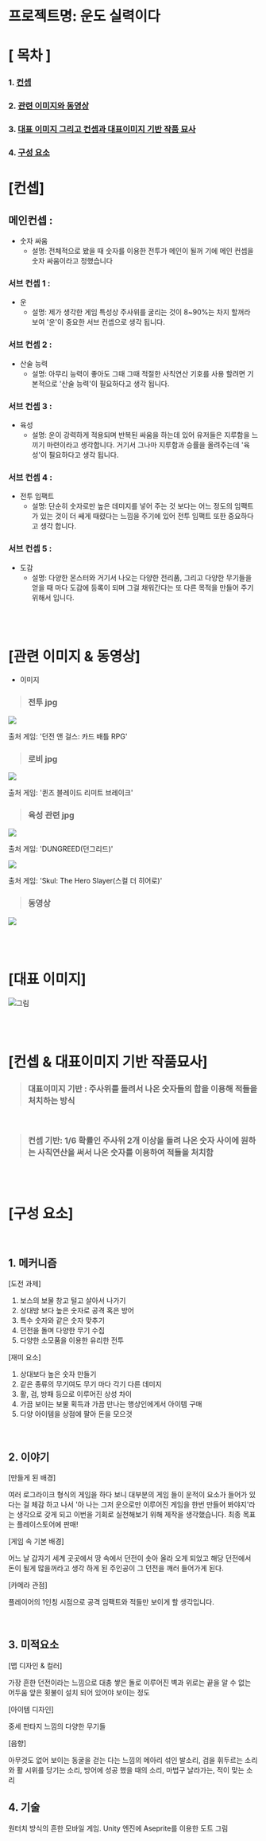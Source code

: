 # 프로젝트명: 운도 실력이다

# [ 목차 ]
### 1. [컨셉](#컨셉)
### 2. [관련 이미지와 동영상](#관련-이미지---동영상)
### 3. [대표 이미지 그리고 컨셉과 대표이미지 기반 작품 묘사](#대표-)
### 4. [구성 요소](#Component)

# [컨셉]

## 메인컨셉 :

- 숫자 싸움
  - 설명: 전체적으로 봤을 때 숫자를 이용한 전투가 메인이 될꺼 기에 메인 컨셉을 숫자 싸움이라고 정했습니다

### 서브 컨셉 1 :

- 운
  - 설명: 제가 생각한 게임 특성상 주사위를 굴리는 것이 8~90%는 차지 할꺼라 보여 '운'이 중요한 서브 컨셉으로 생각 됩니다.

### 서브 컨셉 2 :

- 산술 능력
  - 설명: 아무리 능력이 좋아도 그때 그때 적절한 사칙연산 기호를 사용 할려면 기본적으로 '산술 능력'이 필요하다고 생각 됩니다.

### 서브 컨셉 3 :

- 육성
  - 설명: 운이 강력하게 적용되며 반복된 싸움을 하는데 있어 유저들은 지루함을 느끼기 마련이라고 생각합니다. 거기서 그나마 지루함과 승률을 올려주는데 '육성'이 필요하다고 생각 됩니다.

### 서브 컨셉 4 :

- 전투 임팩트
  - 설명: 단순히 숫자로만 높은 데미지를 넣어 주는 것 보다는 어느 정도의 임팩트가 있는 것이 더 쌔게 때렸다는 느낌을 주기에 있어 전투 임팩트 또한 중요하다고 생각 합니다.

### 서브 컨셉 5 :

- 도감
  - 설명: 다양한 몬스터와 거기서 나오는 다양한 전리품, 그리고 다양한 무기들을 얻을 때 마다 도감에 등록이 되며 그걸 채워간다는 또 다른 목적을 만들어 주기 위해서 입니다.

<br><br>

# [관련 이미지 & 동영상]

- 이미지  

 >### 전투 jpg
  
  <img src="./img/관련이미지.jpg">

  출처 게임: '던전 앤 걸스: 카드 배틀 RPG'

 >### 로비 jpg

  ![](./img/관련이미지2.jpg)
  
  출처 게임: '퀸즈 블레이드 리미트 브레이크'

 >### 육성 관련 jpg

  ![](./img/관련이미지3-1.jpg)

  출처 게임: 'DUNGREED(던그리드)'

  ![](./img/관련이미지3-2.jpg)

  출처 게임: 'Skul: The Hero Slayer(스컬 더 히어로)'

 >### 동영상

  [![](./img/관련이미지.jpg)](https://youtu.be/QHESxycEyZs)

<br><br>

# [대표 이미지]

![그림](./img/대표이미지.jpg)

<br><br>

# [컨셉 & 대표이미지 기반 작품묘사]

> ### 대표이미지 기반 : 주사위를 돌려서 나온 숫자들의 합을 이용해 적들을 처치하는 방식
&nbsp;
> ### 컨셉 기반: 1/6 확률인 주사위 2개 이상을 돌려 나온 숫자 사이에 원하는 사칙연산을 써서 나온 숫자를 이용하여 적들을 처치함

<br><br>

# [구성 요소]
<br>

## 1. 메커니즘

[도전 과제]

1. 보스의 보물 창고 털고 살아서 나가기
2. 상대방 보다 높은 숫자로 공격 혹은 방어
3. 특수 숫자와 같은 숫자 맞추기
4. 던전을 돌며 다양한 무기 수집
5. 다양한 소모품을 이용한 유리한 전투

[재미 요소]

1. 상대보다 높은 숫자 만들기
2. 같은 종류의 무기여도 무기 마다 각기 다른 데미지
3. 활, 검, 방패 등으로 이루어진 상성 차이
4. 가끔 보이는 보물 획득과 가끔 만나는 행상인에게서 아이템 구매
5. 다양 아이템을 상점에 팔아 돈을 모으것

<br>

## 2. 이야기

[만들게 된 배경]  

여러 로그라이크 형식의 게임을 하다 보니 대부분의 게임 들이 운적이 요소가 들어가 있다는 걸 체감 하고 나서
'아 나는 그저 운으로만 이루어진 게임을 한번 만들어 봐야지'라는 생각으로 갖게 되고 이번을 기회로
실천해보기 위해 제작을 생각했습니다. 최종 목표는 플레이스토어에 판매!

[게임 속 기본 배경]

어느 날 갑자기 세계 곳곳에서 땅 속에서 던전이 솟아 올라 오게 되었고
해당 던전에서 돈이 될게 많을꺼라고 생각 하게 된 주인공이 그 던전을 깨러 들어가게 된다.

[카메라 관점]  

플레이어의 1인칭 시점으로 공격 임팩트와 적들만 보이게 할 생각입니다.

<br>

## 3. 미적요소

[맵 디자인 & 컬러]  

가장 흔한 던전이라는 느낌으로 대충 쌓은 돌로 이루어진 벽과 위로는 끝을 알 수 없는 어두움
앞은 횟불이 설치 되어 있어야 보이는 정도

[아이템 디자인]

중세 판타지 느낌의 다양한 무기들

[음향]  

아무것도 없어 보이는 동굴을 걷는 다는 느낌의 메아리 섞인 발소리, 
검을 휘두르는 소리와 활 시위를 당기는 소리, 방어에 성공 했을 때의 소리, 마법구 날라가는, 적이 맞는 소리
<br>

## 4. 기술

원터치 방식의 흔한 모바일 게임. Unity 엔진에 Aseprite를 이용한 도트 그림
